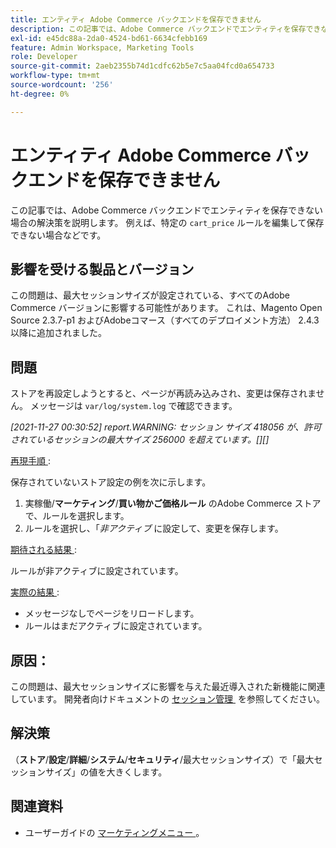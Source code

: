 ```yaml
---
title: エンティティ Adobe Commerce バックエンドを保存できません
description: この記事では、Adobe Commerce バックエンドでエンティティを保存できない場合の解決策を説明します。 例えば、特定の「cart_price」ルールを編集して保存できない場合などです。
exl-id: e45dc88a-2da0-4524-bd61-6634cfebb169
feature: Admin Workspace, Marketing Tools
role: Developer
source-git-commit: 2aeb2355b74d1cdfc62b5e7c5aa04fcd0a654733
workflow-type: tm+mt
source-wordcount: '256'
ht-degree: 0%

---
```


# エンティティ Adobe Commerce バックエンドを保存できません

この記事では、Adobe Commerce バックエンドでエンティティを保存できない場合の解決策を説明します。 例えば、特定の `cart_price` ルールを編集して保存できない場合などです。

## 影響を受ける製品とバージョン

この問題は、最大セッションサイズが設定されている、すべてのAdobe Commerce バージョンに影響する可能性があります。 これは、Magento Open Source 2.3.7-p1 およびAdobeコマース（すべてのデプロイメント方法） 2.4.3 以降に追加されました。


## 問題

ストアを再設定しようとすると、ページが再読み込みされ、変更は保存されません。 メッセージは `var/log/system.log` で確認できます。

*[2021-11-27 00:30:52] report.WARNING: セッション サイズ 418056 が、許可されているセッションの最大サイズ 256000 を超えています。[][]*

<u> 再現手順 </u>:

保存されていないストア設定の例を次に示します。

1. 実稼働/**マーケティング**/**買い物かご価格ルール** のAdobe Commerce ストアで、ルールを選択します。
1. ルールを選択し、「*非アクティブ* に設定して、変更を保存します。

<u> 期待される結果 </u>:

ルールが非アクティブに設定されています。

<u> 実際の結果 </u>:

* メッセージなしでページをリロードします。
* ルールはまだアクティブに設定されています。

## 原因：

この問題は、最大セッションサイズに影響を与えた最近導入された新機能に関連しています。 開発者向けドキュメントの [&#x200B; セッション管理 &#x200B;](https://experienceleague.adobe.com/ja/docs/commerce-admin/systems/security/security-session-management) を参照してください。

## 解決策

（**ストア**/**設定**/**詳細**/**システム**/**セキュリティ**/最大セッションサイズ）で「最大セッションサイズ」の値を大きくします。

## 関連資料

* ユーザーガイドの [&#x200B; マーケティングメニュー &#x200B;](https://experienceleague.adobe.com/ja/docs/commerce-admin/marketing/marketing-menu)。
